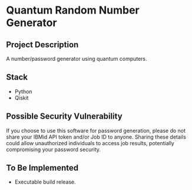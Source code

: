 # Quantum Random Number Generator 

## Project Description

A number/password generator using quantum computers.

## Stack

* Python
* Qiskit

## Possible Security Vulnerability

If you choose to use this software for password generation, please do not share your IBMid API token and/or Job ID to anyone.
Sharing these details could allow unauthorized individuals to access job results, potentially compromising your password security.

## To Be Implemented

* Executable build release.